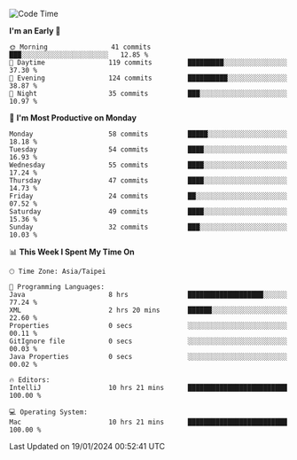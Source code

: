 <!--START_SECTION:waka-->
![Code Time](http://img.shields.io/badge/Code%20Time-827%20hrs%2034%20mins-blue)

**I'm an Early 🐤** 

```text
🌞 Morning                41 commits          ███░░░░░░░░░░░░░░░░░░░░░░   12.85 % 
🌆 Daytime                119 commits         █████████░░░░░░░░░░░░░░░░   37.30 % 
🌃 Evening                124 commits         ██████████░░░░░░░░░░░░░░░   38.87 % 
🌙 Night                  35 commits          ███░░░░░░░░░░░░░░░░░░░░░░   10.97 % 
```
📅 **I'm Most Productive on Monday** 

```text
Monday                   58 commits          █████░░░░░░░░░░░░░░░░░░░░   18.18 % 
Tuesday                  54 commits          ████░░░░░░░░░░░░░░░░░░░░░   16.93 % 
Wednesday                55 commits          ████░░░░░░░░░░░░░░░░░░░░░   17.24 % 
Thursday                 47 commits          ████░░░░░░░░░░░░░░░░░░░░░   14.73 % 
Friday                   24 commits          ██░░░░░░░░░░░░░░░░░░░░░░░   07.52 % 
Saturday                 49 commits          ████░░░░░░░░░░░░░░░░░░░░░   15.36 % 
Sunday                   32 commits          ███░░░░░░░░░░░░░░░░░░░░░░   10.03 % 
```


📊 **This Week I Spent My Time On** 

```text
🕑︎ Time Zone: Asia/Taipei

💬 Programming Languages: 
Java                     8 hrs               ███████████████████░░░░░░   77.24 % 
XML                      2 hrs 20 mins       ██████░░░░░░░░░░░░░░░░░░░   22.60 % 
Properties               0 secs              ░░░░░░░░░░░░░░░░░░░░░░░░░   00.11 % 
GitIgnore file           0 secs              ░░░░░░░░░░░░░░░░░░░░░░░░░   00.03 % 
Java Properties          0 secs              ░░░░░░░░░░░░░░░░░░░░░░░░░   00.02 % 

🔥 Editors: 
IntelliJ                 10 hrs 21 mins      █████████████████████████   100.00 % 

💻 Operating System: 
Mac                      10 hrs 21 mins      █████████████████████████   100.00 % 
```


 Last Updated on 19/01/2024 00:52:41 UTC
<!--END_SECTION:waka-->
